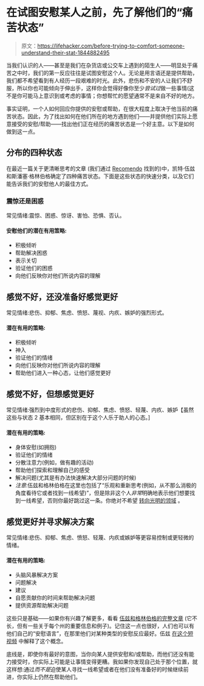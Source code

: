 # 在试图安慰某人之前，先了解他们的“痛苦状态”

> 原文：<https://lifehacker.com/before-trying-to-comfort-someone-understand-their-stat-1844882495>

当我们认识的人——甚至是我们在杂货店或公交车上遇到的陌生人——明显处于痛苦之中时，我们的第一反应往往是试图安慰这个人。无论是用言语还是提供帮助，我们都不希望看到有人经历一段艰难的时光。此外，悲伤和不安的人让我们不舒服，所以你也可能倾向于伸出手，这样你会觉得好像你至少*尝试过*做一些事情(这不是你可能马上意识到或考虑的事情；你想帮忙的愿望通常不是来自不好的地方。



事实证明，一个人如何回应你提供的安慰或帮助，在很大程度上取决于他当前的痛苦状态。因此，为了找出如何在他们所在的地方遇到他们——并提供他们实际上愿意接受的安慰/帮助——找出他们正在经历的痛苦状态是一个好主意。以下是如何做到这一点。

## 分布的四种状态

在最近一篇关于更清晰思考的文章 (我们通过 [Recomendo](https://www.recomendo.com/posts/category/Mind) 找到的)中，凯特·伍兹和斯潘塞·格林伯格确定了四种痛苦状态。下面是这些状态的快速分类，以及它们能告诉我们的安慰他人的最佳方式。

### 震惊还是困惑

常见情绪:震惊、困惑、惊讶、害怕、恐惧、否认。

#### **安慰他们的潜在有用策略:**

*   积极倾听
*   帮助解决困惑
*   表示关切
*   验证他们的困惑
*   向他们反映你对他们所说内容的理解

## 感觉不好，还没准备好感觉更好

常见情绪:悲伤、抑郁、焦虑、愤怒、蔑视、内疚、嫉妒的强烈形式。

#### **潜在有用的策略:**

*   积极倾听
*   神入
*   验证他们的情绪
*   向他们反映你对他们所说内容的理解
*   帮助他们进入一种心态，让他们感觉更好

## **感觉不好，但想感觉更好**

常见情绪:强烈到中度形式的悲伤、抑郁、焦虑、愤怒、轻蔑、内疚、嫉妒【虽然这些与状态 2 基本相同，但区别在于这个人乐于助人的心态。]

#### **潜在有用的策略:**

*   身体安慰(如拥抱)
*   验证他们的情绪
*   分散注意力(例如，做有趣的活动)
*   帮助他们探索和理解自己的感受
*   解决问题(尤其是有办法快速解决大部分问题的时候)
*   *注意*:伍兹和格林伯格在这里也包括了“乐观和重新思考(例如，从不那么消极的角度看待它或者找到一线希望)”，但是除非这个人*非常*明确地表示他们想要找到一线希望，否则你最好跳过这一条。你绝对不希望 [转向光明的领域](https://www.sheknows.com/health-and-wellness/articles/1133358/brightsiding-is-also-gaslighting/#:~:text=Brightsiding%20is%20a%20subcategory%20of,important%20thing%20in%20the%20situation.) 。

## **感觉更好并寻求解决方案**

常见情绪:悲伤、抑郁、焦虑、愤怒、轻蔑、内疚或嫉妒等更容易控制或更轻微的情绪。

#### **潜在有用的策略:**

*   头脑风暴解决方案
*   问题解决
*   建议
*   自愿贡献你的时间来帮助解决问题
*   提供资源帮助解决问题

这些只是基础——如果你有兴趣了解更多，看看 [伍兹和格林伯格的完整文章](https://www.clearerthinking.org/single-post/2020/07/29/The-Four-States-of-Distress-how-to-comfort-someone-when-something-bad-happens-to-them) (它不长，但有一些关于每个州的重要信息和例子)。记住这一点也很好，人们也可以有他们自己的“安慰语言”，在那里他们对某种类型的安慰反应最好。伍兹 [在这个短视频](https://www.youtube.com/watch?v=mswQdZed51M) 中解释了这个概念。

底线是，即使你有最好的意图，当你向某人提供安慰和/或帮助，而他们还没有能力接受时，你实际上可能是让事情变得更糟。我如果你发现自己处于那个位置，就这样想:通过*而不是*迫使某人寻找一线希望或者在他们没有准备好的时候继续前进，你实际上仍然在帮助他们。